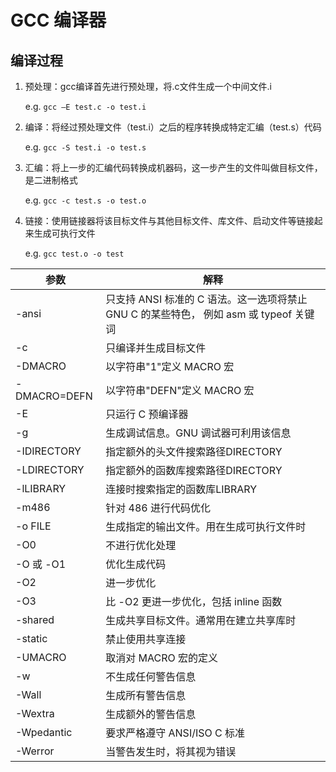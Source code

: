 # GCC 编译器

## 编译过程

1. 预处理：gcc编译首先进行预处理，将.c文件生成一个中间文件.i 

	e.g. `gcc –E test.c -o test.i`

2. 编译：将经过预处理文件（test.i）之后的程序转换成特定汇编（test.s）代码 

	e.g. `gcc -S test.i -o test.s`

3. 汇编：将上一步的汇编代码转换成机器码，这一步产生的文件叫做目标文件，是二进制格式 

	e.g. `gcc -c test.s -o test.o`

4. 链接：使用链接器将该目标文件与其他目标文件、库文件、启动文件等链接起来生成可执行文件 

	e.g. `gcc test.o -o test`

参数|解释|
---|---|
-ansi|只支持 ANSI 标准的 C 语法。这一选项将禁止 GNU C 的某些特色， 例如 asm 或 typeof 关键词|
-c|只编译并生成目标文件|
-DMACRO|以字符串"1"定义 MACRO 宏|
-DMACRO=DEFN|以字符串"DEFN"定义 MACRO 宏|
-E|只运行 C 预编译器|
-g|生成调试信息。GNU 调试器可利用该信息|
-IDIRECTORY|指定额外的头文件搜索路径DIRECTORY|
-LDIRECTORY|指定额外的函数库搜索路径DIRECTORY|
-lLIBRARY|连接时搜索指定的函数库LIBRARY|
-m486|针对 486 进行代码优化|
-o FILE|生成指定的输出文件。用在生成可执行文件时|
-O0|不进行优化处理|
-O 或 -O1|优化生成代码|
-O2|进一步优化|
-O3|比 -O2 更进一步优化，包括 inline 函数|
-shared|生成共享目标文件。通常用在建立共享库时|
-static|禁止使用共享连接|
-UMACRO|取消对 MACRO 宏的定义|
-w|不生成任何警告信息|
-Wall|生成所有警告信息|
-Wextra|生成额外的警告信息|
-Wpedantic|要求严格遵守 ANSI/ISO C 标准|
-Werror|当警告发生时，将其视为错误|
